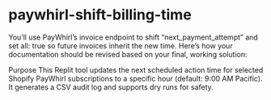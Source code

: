 # paywhirl-shift-billing-time
You’ll use PayWhirl’s invoice endpoint to shift “next_payment_attempt” and set all: true so future invoices inherit the new time.
Here’s how your documentation should be revised based on your final, working solution:

Purpose
This Replit tool updates the next scheduled action time for selected Shopify PayWhirl subscriptions to a specific hour (default: 9:00 AM Pacific). It generates a CSV audit log and supports dry runs for safety.
